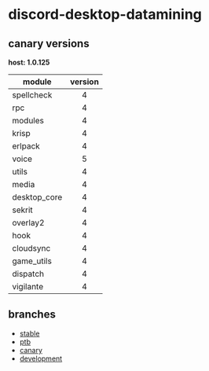 # discord-desktop-datamining

## canary versions

**host: 1.0.125**

| module | version |
| ------ | :-----: |
| spellcheck | 4 |
| rpc | 4 |
| modules | 4 |
| krisp | 4 |
| erlpack | 4 |
| voice | 5 |
| utils | 4 |
| media | 4 |
| desktop_core | 4 |
| sekrit | 4 |
| overlay2 | 4 |
| hook | 4 |
| cloudsync | 4 |
| game_utils | 4 |
| dispatch | 4 |
| vigilante | 4 |

## branches

- [stable](https://github.com/OpenAsar/discord-desktop-datamining/tree/stable)
- [ptb](https://github.com/OpenAsar/discord-desktop-datamining/tree/ptb)
- [canary](https://github.com/OpenAsar/discord-desktop-datamining/tree/canary)
- [development](https://github.com/OpenAsar/discord-desktop-datamining/tree/development)